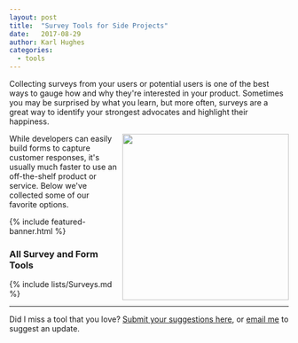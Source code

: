 ```yaml
---
layout: post
title:  "Survey Tools for Side Projects"
date:   2017-08-29
author: Karl Hughes
categories:
  - tools
---
```


Collecting surveys from your users or potential users is one of the best ways to gauge how and why they're interested in your product. Sometimes you may be surprised by what you learn, but more often, surveys are a great way to identify your strongest advocates and highlight their happiness.

<img src="https://i.imgur.com/kyX2DPw.jpg" style="float:right; width: 300px; height: auto; margin-left: 10px;" />

While developers can easily build forms to capture customer responses, it's usually much faster to use an off-the-shelf product or service. Below we've collected some of our favorite options.

{% include featured-banner.html %}

### All Survey and Form Tools

{% include lists/Surveys.md %}

-----

Did I miss a tool that you love? [Submit your suggestions here](https://airtable.com/shrwrPOxd0wlqoiZb), or [email me](mailto:marketing@portablecto.com) to suggest an update.
